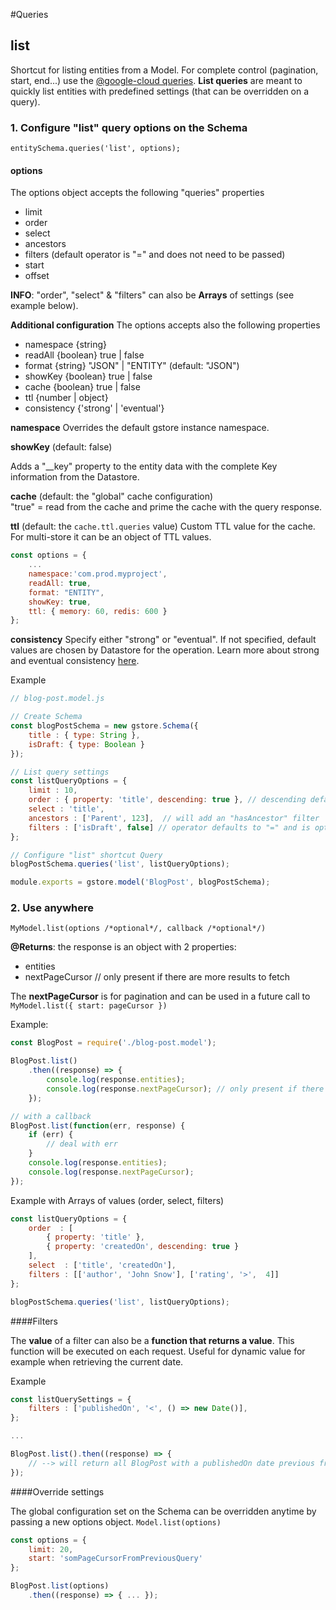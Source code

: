 #Queries

## list

Shortcut for listing entities from a Model. For complete control (pagination, start, end...) use the [@google-cloud queries](./google-cloud-queries.md). **List queries** are meant to quickly list entities with predefined settings (that can be overridden on a query).

### 1. Configure "list" query options on the Schema

`entitySchema.queries('list', options);`

#### options

The options object accepts the following "queries" properties

- limit
- order
- select
- ancestors
- filters (default operator is "=" and does not need to be passed)
- start
- offset

**INFO**: "order", "select" & "filters" can also be **Arrays** of settings (see example below).


**Additional configuration**
The options accepts also the following properties

- namespace {string}
- readAll {boolean} true | false
- format {string} "JSON" | "ENTITY" (default: "JSON")
- showKey {boolean} true | false
- cache {boolean} true | false
- ttl {number | object}
- consistency {'strong' | 'eventual'}

**namespace**
Overrides the default gstore instance namespace.

**showKey** (default: false)

Adds a "__key" property to the entity data with the complete Key information from the Datastore.

**cache** (default: the "global" cache configuration)    
"true" = read from the cache and prime the cache with the query response.  

**ttl** (default: the `cache.ttl.queries` value)
Custom TTL value for the cache. For multi-store it can be an object of TTL values.

```js
const options = {
    ...
    namespace:'com.prod.myproject',
    readAll: true,
    format: "ENTITY",
    showKey: true,
    ttl: { memory: 60, redis: 600 }
};
```

**consistency**
Specify either "strong" or "eventual". If not specified, default values are chosen by Datastore for the operation. Learn more about strong and eventual consistency [here](https://cloud.google.com/datastore/docs/articles/balancing-strong-and-eventual-consistency-with-google-cloud-datastore).



Example

```js
// blog-post.model.js

// Create Schema
const blogPostSchema = new gstore.Schema({
    title : { type: String },
    isDraft: { type: Boolean }
});

// List query settings
const listQueryOptions = {
    limit : 10,
    order : { property: 'title', descending: true }, // descending defaults to false and is optional
    select : 'title',
    ancestors : ['Parent', 123],  // will add an "hasAncestor" filter
    filters : ['isDraft', false] // operator defaults to "=" and is optional,
};

// Configure "list" shortcut Query
blogPostSchema.queries('list', listQueryOptions);

module.exports = gstore.model('BlogPost', blogPostSchema);
```

### 2. Use anywhere

`MyModel.list(options /*optional*/, callback /*optional*/)`

**@Returns**: the response is an object with 2 properties:
- entities
- nextPageCursor // only present if there are more results to fetch

The **nextPageCursor** is for pagination and can be used in a future call to `MyModel.list({ start: pageCursor })`

Example:
```js
const BlogPost = require('./blog-post.model');

BlogPost.list()
    .then((response) => {
        console.log(response.entities);
        console.log(response.nextPageCursor); // only present if there are more results
    });

// with a callback
BlogPost.list(function(err, response) {
    if (err) {
        // deal with err
    }
    console.log(response.entities);
    console.log(response.nextPageCursor);
});
```

Example with Arrays of values (order, select, filters)

```js
const listQueryOptions = {
    order  : [
        { property: 'title' },
        { property: 'createdOn', descending: true }
    ],
    select  : ['title', 'createdOn'],
    filters : [['author', 'John Snow'], ['rating', '>',  4]]
};

blogPostSchema.queries('list', listQueryOptions);
```

####Filters

The **value** of a filter can also be a **function that returns a value**. This function will be executed on each request. Useful for dynamic value for example when retrieving the current date.

Example
```js
const listQuerySettings = {
    filters : ['publishedOn', '<', () => new Date()],
};

...

BlogPost.list().then((response) => {
    // --> will return all BlogPost with a publishedOn date previous from current date.
});
```

####Override settings

The global configuration set on the Schema can be overridden anytime by passing a new options object. `Model.list(options)`

```js
const options = {
    limit: 20,
    start: 'somPageCursorFromPreviousQuery'
};

BlogPost.list(options)
    .then((response) => { ... });
```

